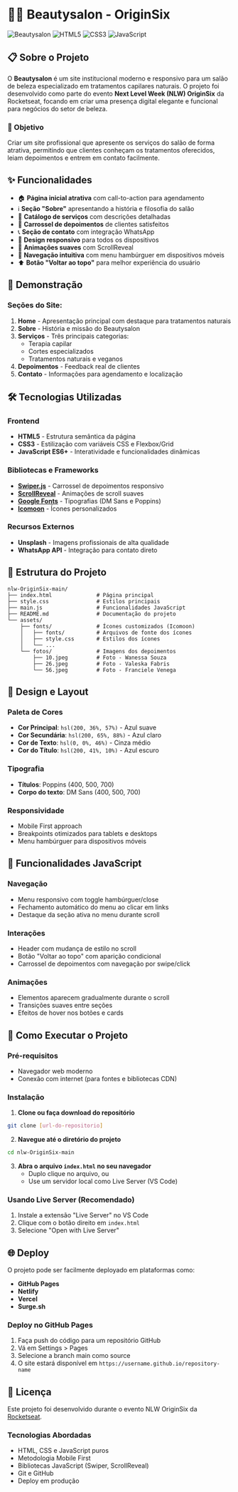 # 💇‍♀️ Beautysalon - OriginSix

![Beautysalon](https://img.shields.io/badge/Status-Conclu%C3%ADdo-green) ![HTML5](https://img.shields.io/badge/HTML5-%23E34F26.svg?style=flat&logo=html5&logoColor=white) ![CSS3](https://img.shields.io/badge/CSS3-%231572B6.svg?style=flat&logo=css3&logoColor=white) ![JavaScript](https://img.shields.io/badge/JavaScript-%23323330.svg?style=flat&logo=javascript&logoColor=%23F7DF1E)

## 📋 Sobre o Projeto

O **Beautysalon** é um site institucional moderno e responsivo para um salão de beleza especializado em tratamentos capilares naturais. O projeto foi desenvolvido como parte do evento **Next Level Week (NLW) OriginSix** da Rocketseat, focando em criar uma presença digital elegante e funcional para negócios do setor de beleza.

### 🎯 Objetivo

Criar um site profissional que apresente os serviços do salão de forma atrativa, permitindo que clientes conheçam os tratamentos oferecidos, leiam depoimentos e entrem em contato facilmente.

## ✨ Funcionalidades

- 🏠 **Página inicial atrativa** com call-to-action para agendamento
- ℹ️ **Seção "Sobre"** apresentando a história e filosofia do salão
- 💼 **Catálogo de serviços** com descrições detalhadas
- 💬 **Carrossel de depoimentos** de clientes satisfeitos
- 📞 **Seção de contato** com integração WhatsApp
- 📱 **Design responsivo** para todos os dispositivos
- 🎨 **Animações suaves** com ScrollReveal
- 🧭 **Navegação intuitiva** com menu hambúrguer em dispositivos móveis
- ⬆️ **Botão "Voltar ao topo"** para melhor experiência do usuário

## 🚀 Demonstração

### Seções do Site:

1. **Home** - Apresentação principal com destaque para tratamentos naturais
2. **Sobre** - História e missão do Beautysalon
3. **Serviços** - Três principais categorias:
   - Terapia capilar
   - Cortes especializados
   - Tratamentos naturais e veganos
4. **Depoimentos** - Feedback real de clientes
5. **Contato** - Informações para agendamento e localização

## 🛠️ Tecnologias Utilizadas

### Frontend
- **HTML5** - Estrutura semântica da página
- **CSS3** - Estilização com variáveis CSS e Flexbox/Grid
- **JavaScript ES6+** - Interatividade e funcionalidades dinâmicas

### Bibliotecas e Frameworks
- **[Swiper.js](https://swiperjs.com/)** - Carrossel de depoimentos responsivo
- **[ScrollReveal](https://scrollrevealjs.org/)** - Animações de scroll suaves
- **[Google Fonts](https://fonts.google.com/)** - Tipografias (DM Sans e Poppins)
- **[Icomoon](https://icomoon.io/)** - Ícones personalizados

### Recursos Externos
- **Unsplash** - Imagens profissionais de alta qualidade
- **WhatsApp API** - Integração para contato direto

## 📁 Estrutura do Projeto

```
nlw-OriginSix-main/
├── index.html              # Página principal
├── style.css               # Estilos principais
├── main.js                 # Funcionalidades JavaScript
├── README.md               # Documentação do projeto
└── assets/
    ├── fonts/              # Ícones customizados (Icomoon)
    │   ├── fonts/          # Arquivos de fonte dos ícones
    │   ├── style.css       # Estilos dos ícones
    │   └── ...
    └── fotos/              # Imagens dos depoimentos
        ├── 10.jpeg         # Foto - Wanessa Souza
        ├── 26.jpeg         # Foto - Valeska Fabris
        └── 56.jpeg         # Foto - Franciele Venega
```

## 🎨 Design e Layout

### Paleta de Cores
- **Cor Principal**: `hsl(200, 36%, 57%)` - Azul suave
- **Cor Secundária**: `hsl(200, 65%, 88%)` - Azul claro
- **Cor de Texto**: `hsl(0, 0%, 46%)` - Cinza médio
- **Cor do Título**: `hsl(200, 41%, 10%)` - Azul escuro

### Tipografia
- **Títulos**: Poppins (400, 500, 700)
- **Corpo do texto**: DM Sans (400, 500, 700)

### Responsividade
- Mobile First approach
- Breakpoints otimizados para tablets e desktops
- Menu hambúrguer para dispositivos móveis

## 🔧 Funcionalidades JavaScript

### Navegação
- Menu responsivo com toggle hambúrguer/close
- Fechamento automático do menu ao clicar em links
- Destaque da seção ativa no menu durante scroll

### Interações
- Header com mudança de estilo no scroll
- Botão "Voltar ao topo" com aparição condicional
- Carrossel de depoimentos com navegação por swipe/click

### Animações
- Elementos aparecem gradualmente durante o scroll
- Transições suaves entre seções
- Efeitos de hover nos botões e cards

## 📱 Como Executar o Projeto

### Pré-requisitos
- Navegador web moderno
- Conexão com internet (para fontes e bibliotecas CDN)

### Instalação
1. **Clone ou faça download do repositório**
```bash
git clone [url-do-repositorio]
```

2. **Navegue até o diretório do projeto**
```bash
cd nlw-OriginSix-main
```

3. **Abra o arquivo `index.html` no seu navegador**
   - Duplo clique no arquivo, ou
   - Use um servidor local como Live Server (VS Code)

### Usando Live Server (Recomendado)
1. Instale a extensão "Live Server" no VS Code
2. Clique com o botão direito em `index.html`
3. Selecione "Open with Live Server"

## 🌐 Deploy

O projeto pode ser facilmente deployado em plataformas como:
- **GitHub Pages**
- **Netlify**
- **Vercel**
- **Surge.sh**

### Deploy no GitHub Pages
1. Faça push do código para um repositório GitHub
2. Vá em Settings > Pages
3. Selecione a branch main como source
4. O site estará disponível em `https://username.github.io/repository-name`



## 📄 Licença

Este projeto foi desenvolvido durante o evento NLW OriginSix da [Rocketseat](https://rocketseat.com.br/). 


### Tecnologias Abordadas
- HTML, CSS e JavaScript puros
- Metodologia Mobile First
- Bibliotecas JavaScript (Swiper, ScrollReveal)
- Git e GitHub
- Deploy em produção

